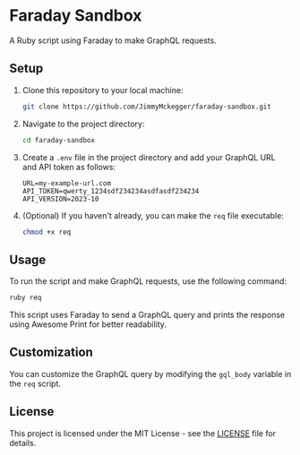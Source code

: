 
# Faraday Sandbox

A Ruby script using Faraday to make GraphQL requests.

## Setup

1. Clone this repository to your local machine:

   ```bash
   git clone https://github.com/JimmyMckegger/faraday-sandbox.git
   ```

2. Navigate to the project directory:

   ```bash
   cd faraday-sandbox
   ```

3. Create a `.env` file in the project directory and add your GraphQL URL and API token as follows:

   ```env
   URL=my-example-url.com
   API_TOKEN=qwerty_1234sdf234234asdfasdf234234
   API_VERSION=2023-10
   ```

4. (Optional) If you haven't already, you can make the `req` file executable:

   ```bash
   chmod +x req
   ```

## Usage

To run the script and make GraphQL requests, use the following command:

```bash
ruby req
```

This script uses Faraday to send a GraphQL query and prints the response using Awesome Print for better readability.

## Customization

You can customize the GraphQL query by modifying the `gql_body` variable in the `req` script.

## License

This project is licensed under the MIT License - see the [LICENSE](LICENSE) file for details.
